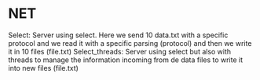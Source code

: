 # NET
Select: Server using select. Here we send 10 data.txt with a specific protocol and we read it with a specific parsing (protocol) and then we write it in 10 files (file.txt)
Select_threads: Server using select but also with threads to manage the information incoming from de data files to write it into new files (file.txt) 
